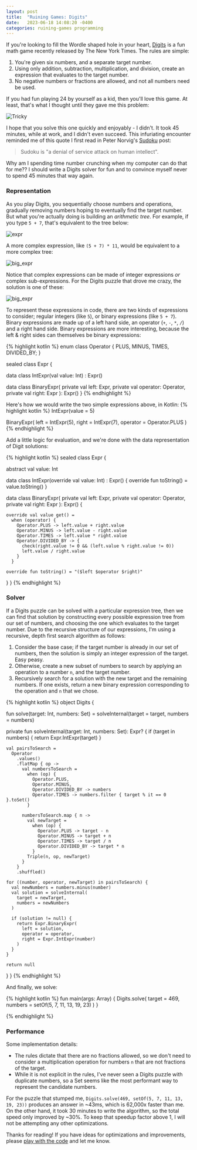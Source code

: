 ```yaml
---
layout: post
title:  "Ruining Games: Digits"
date:   2023-06-18 14:08:20 -0400
categories: ruining-games programming
---
```


If you're looking to fill the Wordle shaped hole in your heart, [Digits](https://www.nytimes.com/games/digits) 
is a fun math game recently released by The New York Times.  The rules are simple:

1.  You're given six numbers, and a separate target number.
2.  Using only addition, subtraction, multiplication, and division, create an expression that evaluates to the target number.
3.  No negative numbers or fractions are allowed, and not all numbers need be used.

If you had fun playing 24 by yourself as a kid, then you'll love this game.  At least, that's what I thought until they gave me this problem:

![Tricky](/img/tricky.jpeg)

I hope that you solve this one quickly and enjoyably -  I didn't. It took 45 minutes, while at work, and I didn't even succeed.  This infuriating encounter reminded me of this quote I first read in Peter Norvig's [Sudoku](https://norvig.com/sudoku.html) post:

> Sudoku is "a denial of service attack on human intellect".

Why am I spending time number crunching when my computer can do that for me?? I should write a Digits solver for fun and to convince myself never to spend 45 minutes that way again.

### Representation

As you play Digits, you sequentially choose numbers and operations, gradually removing numbers hoping to eventually find the target number.  But what you're actually doing is building an _arithmetic tree_.  For example, if you type `5 + 7`, that's equivalent to the tree below:

![expr](/img/expr.png)

A more complex expression, like `(5 + 7) * 11`, would be equivalent to a more complex tree:

![big_expr](/img/big_expr.png)

Notice that complex expressions can be made of integer expressions _or_ complex sub-expressions.  For the Digits puzzle that drove me crazy, the solution is one of these:

![big_expr](/img/solution.png)

To represent these expressions in code, there are two kinds of expressions to consider; regular integers (like `5`), or binary expressions (like `5 + 7`).  Binary expressions are made up of a left hand side, an operator (`+`, `-`, `*`, `/`) and a right hand side.  Binary expressions are more interesting, because the left & right sides can themselves be binary expressions:

{% highlight kotlin %}
enum class Operator {
  PLUS,
  MINUS,
  TIMES,
  DIVIDED_BY;
}

sealed class Expr {

  data class IntExpr(val value: Int) : Expr()

  data class BinaryExpr(
    private val left: Expr, 
    private val operator: Operator,
    private val right: Expr
  ): Expr()
}
{% endhighlight %}

Here's how we would write the two simple expressions above, in Kotlin:
{% highlight kotlin %}
IntExpr(value = 5)

BinaryExpr(
  left = IntExpr(5),
  right = IntExpr(7),
  operator = Operator.PLUS
)
{% endhighlight %}

Add a little logic for evaluation, and we're done with the data representation of Digit solutions:

{% highlight kotlin %}
sealed class Expr {

  abstract val value: Int

  data class IntExpr(override val value: Int) : Expr() {
    override fun toString() = value.toString()
  }

  data class BinaryExpr(
    private val left: Expr, 
    private val operator: Operator,
    private val right: Expr
  ): Expr() {

    override val value get() =
      when (operator) {
        Operator.PLUS -> left.value + right.value
        Operator.MINUS -> left.value - right.value
        Operator.TIMES -> left.value * right.value
        Operator.DIVIDED_BY -> {
          check(right.value != 0 && (left.value % right.value != 0))
          left.value / right.value
        }
      }

    override fun toString() = "($left $operator $right)"
  }
}
{% endhighlight %}

### Solver

If a Digits puzzle can be solved with a particular expression tree, then we can find that solution by constructing every possible expression tree from our set of numbers, and choosing the one which evaluates to the target number.  Due to the recursive structure of our expressions, I'm using a recursive, depth first search algorithm as follows:

1.  Consider the base case; if the target number is already in our set of numbers, then the solution is simply an integer expression of the target.  Easy peasy.
2.  Otherwise, create a new subset of numbers to search by applying an operation to a number `n`, and the target number.
3.  Recursively search for a solution with the new target and the remaining numbers.  If one exists, return a new binary expression corresponding to the operation and `n` that we chose.

{% highlight kotlin %}
object Digits {

  fun solve(target: Int, numbers: Set<Int>) = 
    solveInternal(target = target, numbers = numbers)

  private fun solveInternal(target: Int, numbers: Set<Int>): Expr? {
    if (target in numbers) {
      return Expr.IntExpr(target)
    }

    val pairsToSearch =
      Operator
        .values()
        .flatMap { op ->
          val numbersToSearch =
            when (op) {
              Operator.PLUS, 
              Operator.MINUS, 
              Operator.DIVIDED_BY -> numbers
              Operator.TIMES -> numbers.filter { target % it == 0 }.toSet()
            }

          numbersToSearch.map { n ->
            val newTarget =
              when (op) {
                Operator.PLUS -> target - n
                Operator.MINUS -> target + n
                Operator.TIMES -> target / n
                Operator.DIVIDED_BY -> target * n
              }
            Triple(n, op, newTarget)
          }
        }
        .shuffled()

    for ((number, operator, newTarget) in pairsToSearch) {
      val newNumbers = numbers.minus(number)
      val solution = solveInternal(
        target = newTarget, 
        numbers = newNumbers
      )

      if (solution != null) {
        return Expr.BinaryExpr(
          left = solution,
          operator = operator,
          right = Expr.IntExpr(number)
        )
      }
    }

    return null
  }
}
{% endhighlight %}

And finally, we solve:

{% highlight kotlin %}
fun main(args: Array<String>) {
  Digits.solve(
    target = 469,
    numbers = setOf(5, 7, 11, 13, 19, 23)
  )
}

{% endhighlight %}

### Performance

Some implementation details:
 - The rules dictate that there are no fractions allowed, so we don't need to consider a multiplication operation for numbers `n` that are not fractions of the target.
 - While it is not explicit in the rules, I've never seen a Digits puzzle with duplicate numbers, so a Set<Int> seems like the most performant way to represent the candidate numbers.

For the puzzle that stumped me, `Digits.solve(469, setOf(5, 7, 11, 13, 19, 23))` produces an answer in ~43ms, which is 62,000x faster than me.  On the other hand, it took 30 minutes to write the algorithm, so the total speed only improved by ~30%.  To keep that speedup factor above 1, I will not be attempting any other optimizations. 

Thanks for reading!  If you have ideas for optimizations and improvements, please [play with the code](https://github.com/SDooman/digits) and let me know.
